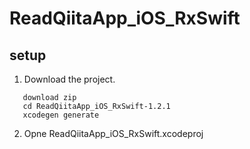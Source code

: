 # ReadQiitaApp_iOS_RxSwift


## setup
1. Download the project. 
```
   download zip
   cd ReadQiitaApp_iOS_RxSwift-1.2.1
   xcodegen generate
```
2. Opne ReadQiitaApp_iOS_RxSwift.xcodeproj
